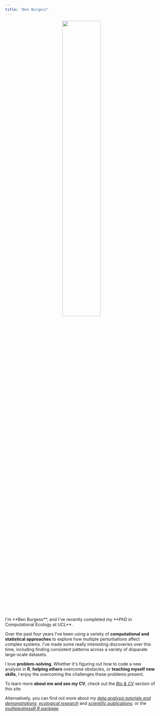 ```yaml
---
title: "Ben Burgess"
---
```



<div style="text-align:center"><img src="https://benjburgess.github.io/assets/Screenshot_20211012-190225_Gallery2.jpg" width="50%"/></div>
<br />
I'm **Ben Burgess**, and I've recently completed my **PhD in Computational Ecology at UCL**.  
  
Over the past four years I've been using a variety of **computational and statistical approaches** to 
explore how multiple perturbations affect complex systems. 
I've made some really interesting discoveries over this time, including finding 
consistent patterns across a variety of disparate large-scale datasets.  
  
I love **problem-solving**. Whether it's figuring out how to code a new analysis in **R**, **helping others** overcome obstacles, or **teaching myself new skills**, I enjoy the overcoming the challenges these problems present.  
  
To learn more **about me and see my CV**, check out the [*Bio & CV*](https://benjburgess.github.io/about/) section of this site.  
  
Alternatively, you can find out more about my [*data analysis tutorials and demonstrations*](https://benjburgess.github.io/data); 
[*ecological research*](https://benjburgess.github.io/ecology/) and [*scientific publications*](https://benjburgess.github.io/publications/); or the [*multiplestressR R package*](https://benjburgess.github.io/multiplestressR/).